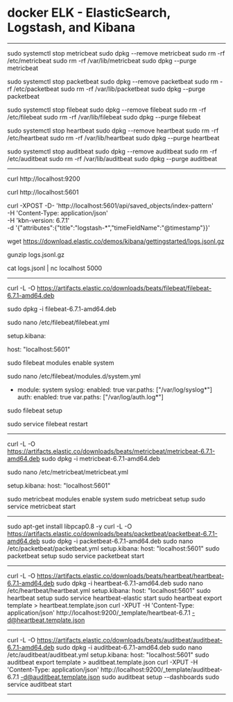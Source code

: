 # docker ELK -  ElasticSearch, Logstash, and Kibana
*************************************************************************************

sudo systemctl  stop metricbeat
sudo dpkg --remove metricbeat
sudo rm -rf /etc/metricbeat
sudo rm -rf /var/lib/metricbeat
sudo dpkg --purge  metricbeat


sudo systemctl stop packetbeat
sudo dpkg --remove packetbeat
sudo rm -rf /etc/packetbeat
sudo rm -rf /var/lib/packetbeat
sudo dpkg --purge  packetbeat


sudo systemctl  stop filebeat
sudo dpkg --remove filebeat
sudo rm -rf /etc/filebeat
sudo rm -rf /var/lib/filebeat
sudo dpkg --purge  filebeat

sudo systemctl  stop heartbeat
sudo dpkg --remove heartbeat
sudo rm -rf /etc/heartbeat
sudo rm -rf /var/lib/heartbeat
sudo dpkg --purge  heartbeat


sudo systemctl  stop auditbeat
sudo dpkg --remove auditbeat
sudo rm -rf /etc/auditbeat
sudo rm -rf /var/lib/auditbeat
sudo dpkg --purge auditbeat

*************************************************************************************
curl http://localhost:9200

curl http://localhost:5601

curl -XPOST -D- 'http://localhost:5601/api/saved_objects/index-pattern' \
 -H 'Content-Type: application/json' \
 -H 'kbn-version: 6.7.1' \
 -d '{"attributes":{"title":"logstash-*","timeFieldName":"@timestamp"}}'

wget https://download.elastic.co/demos/kibana/gettingstarted/logs.jsonl.gz

gunzip logs.jsonl.gz

cat logs.jsonl | nc localhost 5000

*************************************************************************************
curl -L -O https://artifacts.elastic.co/downloads/beats/filebeat/filebeat-6.7.1-amd64.deb

sudo dpkg -i filebeat-6.7.1-amd64.deb

sudo nano /etc/filebeat/filebeat.yml

setup.kibana:

  host: "localhost:5601"
  
sudo filebeat modules enable system

sudo nano /etc/filebeat/modules.d/system.yml

- module: system
  syslog:
    enabled: true
    var.paths: ["/var/log/syslog*"]
  auth:
    enabled: true
    var.paths: ["/var/log/auth.log*"]

sudo filebeat setup

sudo service filebeat restart

*************************************************************************************
curl -L -O https://artifacts.elastic.co/downloads/beats/metricbeat/metricbeat-6.7.1-amd64.deb
sudo dpkg -i metricbeat-6.7.1-amd64.deb

sudo nano /etc/metricbeat/metricbeat.yml

setup.kibana:
  host: "localhost:5601"

sudo metricbeat modules enable system
sudo metricbeat setup
sudo service metricbeat start
*************************************************************************************
sudo apt-get install libpcap0.8 -y
curl -L -O https://artifacts.elastic.co/downloads/beats/packetbeat/packetbeat-6.7.1-amd64.deb
sudo dpkg -i packetbeat-6.7.1-amd64.deb
sudo nano /etc/packetbeat/packetbeat.yml
setup.kibana:
  host: "localhost:5601" 
sudo packetbeat setup 
sudo service packetbeat start
*************************************************************************************
curl -L -O https://artifacts.elastic.co/downloads/beats/heartbeat/heartbeat-6.7.1-amd64.deb
sudo dpkg -i heartbeat-6.7.1-amd64.deb
sudo nano /etc/heartbeat/heartbeat.yml
setup.kibana:
  host: "localhost:5601" 
sudo heartbeat setup 
sudo service heartbeat-elastic start
sudo heartbeat export template > heartbeat.template.json
curl -XPUT -H 'Content-Type: application/json' http://localhost:9200/_template/heartbeat-6.7.1 -d@heartbeat.template.json
*************************************************************************************
curl -L -O https://artifacts.elastic.co/downloads/beats/auditbeat/auditbeat-6.7.1-amd64.deb
sudo dpkg -i auditbeat-6.7.1-amd64.deb
sudo nano /etc/auditbeat/auditbeat.yml
setup.kibana:
  host: "localhost:5601" 
sudo auditbeat export template > auditbeat.template.json
curl -XPUT -H 'Content-Type: application/json' http://localhost:9200/_template/auditbeat-6.7.1 -d@auditbeat.template.json
sudo auditbeat setup --dashboards
sudo service auditbeat start
*************************************************************************************

